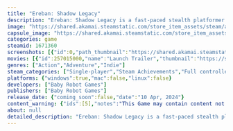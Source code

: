 ```yaml
---
title: "Ereban: Shadow Legacy"
description: "Ereban: Shadow Legacy is a fast-paced stealth platformer game where you become Ayana, the last descendant of a forgotten race. Harness mystical shadow powers, high-tech gadgets and avoid or kill to uncover the truth about your past and the key to saving a dying, morally grey universe."
image: "https://shared.akamai.steamstatic.com/store_item_assets/steam/apps/1671360/header.jpg?t=1728383720"
capsule_image: "https://shared.akamai.steamstatic.com/store_item_assets/steam/apps/1671360/capsule_231x87.jpg?t=1728383720"
categories: game
steamid: 1671360
screenshots: [{"id":0,"path_thumbnail":"https://shared.akamai.steamstatic.com/store_item_assets/steam/apps/1671360/ss_a5880be3879b0df8a23de4f4f97b9fa60cdebba2.600x338.jpg?t=1728383720","path_full":"https://shared.akamai.steamstatic.com/store_item_assets/steam/apps/1671360/ss_a5880be3879b0df8a23de4f4f97b9fa60cdebba2.1920x1080.jpg?t=1728383720"},{"id":1,"path_thumbnail":"https://shared.akamai.steamstatic.com/store_item_assets/steam/apps/1671360/ss_5078829cffdf48ffc10d7d435b1de33fa134afb1.600x338.jpg?t=1728383720","path_full":"https://shared.akamai.steamstatic.com/store_item_assets/steam/apps/1671360/ss_5078829cffdf48ffc10d7d435b1de33fa134afb1.1920x1080.jpg?t=1728383720"},{"id":2,"path_thumbnail":"https://shared.akamai.steamstatic.com/store_item_assets/steam/apps/1671360/ss_8f0eb27e11618e7e2ffe72c9f094dc72c65ec065.600x338.jpg?t=1728383720","path_full":"https://shared.akamai.steamstatic.com/store_item_assets/steam/apps/1671360/ss_8f0eb27e11618e7e2ffe72c9f094dc72c65ec065.1920x1080.jpg?t=1728383720"},{"id":3,"path_thumbnail":"https://shared.akamai.steamstatic.com/store_item_assets/steam/apps/1671360/ss_f67feac0291523ea3b6c458c979d0f6b15475299.600x338.jpg?t=1728383720","path_full":"https://shared.akamai.steamstatic.com/store_item_assets/steam/apps/1671360/ss_f67feac0291523ea3b6c458c979d0f6b15475299.1920x1080.jpg?t=1728383720"},{"id":4,"path_thumbnail":"https://shared.akamai.steamstatic.com/store_item_assets/steam/apps/1671360/ss_6366efd27a5b9d9401846d061f8fcec14ab1b5e6.600x338.jpg?t=1728383720","path_full":"https://shared.akamai.steamstatic.com/store_item_assets/steam/apps/1671360/ss_6366efd27a5b9d9401846d061f8fcec14ab1b5e6.1920x1080.jpg?t=1728383720"},{"id":5,"path_thumbnail":"https://shared.akamai.steamstatic.com/store_item_assets/steam/apps/1671360/ss_dbd130e5c9dbb3e85a22ef4b556c4d6275d7beb6.600x338.jpg?t=1728383720","path_full":"https://shared.akamai.steamstatic.com/store_item_assets/steam/apps/1671360/ss_dbd130e5c9dbb3e85a22ef4b556c4d6275d7beb6.1920x1080.jpg?t=1728383720"},{"id":6,"path_thumbnail":"https://shared.akamai.steamstatic.com/store_item_assets/steam/apps/1671360/ss_b6ce8d5499914e1ffc2e0dcaed3652625f9f2388.600x338.jpg?t=1728383720","path_full":"https://shared.akamai.steamstatic.com/store_item_assets/steam/apps/1671360/ss_b6ce8d5499914e1ffc2e0dcaed3652625f9f2388.1920x1080.jpg?t=1728383720"},{"id":7,"path_thumbnail":"https://shared.akamai.steamstatic.com/store_item_assets/steam/apps/1671360/ss_8fce33ab29105615bc6ce1bf42385338d20d9a43.600x338.jpg?t=1728383720","path_full":"https://shared.akamai.steamstatic.com/store_item_assets/steam/apps/1671360/ss_8fce33ab29105615bc6ce1bf42385338d20d9a43.1920x1080.jpg?t=1728383720"},{"id":8,"path_thumbnail":"https://shared.akamai.steamstatic.com/store_item_assets/steam/apps/1671360/ss_b171b1bdab4a7a43b0d9dce10e4f4168360c5c9e.600x338.jpg?t=1728383720","path_full":"https://shared.akamai.steamstatic.com/store_item_assets/steam/apps/1671360/ss_b171b1bdab4a7a43b0d9dce10e4f4168360c5c9e.1920x1080.jpg?t=1728383720"},{"id":9,"path_thumbnail":"https://shared.akamai.steamstatic.com/store_item_assets/steam/apps/1671360/ss_9df3dfe1a99331317e2f3e36bf60c839670d9ee5.600x338.jpg?t=1728383720","path_full":"https://shared.akamai.steamstatic.com/store_item_assets/steam/apps/1671360/ss_9df3dfe1a99331317e2f3e36bf60c839670d9ee5.1920x1080.jpg?t=1728383720"},{"id":10,"path_thumbnail":"https://shared.akamai.steamstatic.com/store_item_assets/steam/apps/1671360/ss_2d163e60458c8d6502ce7aa3b89a3f759977e431.600x338.jpg?t=1728383720","path_full":"https://shared.akamai.steamstatic.com/store_item_assets/steam/apps/1671360/ss_2d163e60458c8d6502ce7aa3b89a3f759977e431.1920x1080.jpg?t=1728383720"}]
movies: [{"id":257015000,"name":"Launch Trailer","thumbnail":"https://shared.akamai.steamstatic.com/store_item_assets/steam/apps/257015000/movie.293x165.jpg?t=1712756763","webm":{"480":"http://video.akamai.steamstatic.com/store_trailers/257015000/movie480_vp9.webm?t=1712756763","max":"http://video.akamai.steamstatic.com/store_trailers/257015000/movie_max_vp9.webm?t=1712756763"},"mp4":{"480":"http://video.akamai.steamstatic.com/store_trailers/257015000/movie480.mp4?t=1712756763","max":"http://video.akamai.steamstatic.com/store_trailers/257015000/movie_max.mp4?t=1712756763"},"highlight":true},{"id":256999085,"name":"Release Date Trailer","thumbnail":"https://shared.akamai.steamstatic.com/store_item_assets/steam/apps/256999085/movie.293x165.jpg?t=1710355694","webm":{"480":"http://video.akamai.steamstatic.com/store_trailers/256999085/movie480_vp9.webm?t=1710355694","max":"http://video.akamai.steamstatic.com/store_trailers/256999085/movie_max_vp9.webm?t=1710355694"},"mp4":{"480":"http://video.akamai.steamstatic.com/store_trailers/256999085/movie480.mp4?t=1710355694","max":"http://video.akamai.steamstatic.com/store_trailers/256999085/movie_max.mp4?t=1710355694"},"highlight":true},{"id":256891053,"name":"Announcement Trailer","thumbnail":"https://shared.akamai.steamstatic.com/store_item_assets/steam/apps/256891053/movie.293x165.jpg?t=1706805692","webm":{"480":"http://video.akamai.steamstatic.com/store_trailers/256891053/movie480_vp9.webm?t=1706805692","max":"http://video.akamai.steamstatic.com/store_trailers/256891053/movie_max_vp9.webm?t=1706805692"},"mp4":{"480":"http://video.akamai.steamstatic.com/store_trailers/256891053/movie480.mp4?t=1706805692","max":"http://video.akamai.steamstatic.com/store_trailers/256891053/movie_max.mp4?t=1706805692"},"highlight":true}]
genres: ["Action","Adventure","Indie"]
steam_categories: ["Single-player","Steam Achievements","Full controller support","Steam Trading Cards","Steam Cloud","Family Sharing"]
platforms: {"windows":true,"mac":false,"linux":false}
developers: ["Baby Robot Games"]
publishers: ["Baby Robot Games"]
release_date: {"coming_soon":false,"date":"10 Apr, 2024"}
content_warning: {"ids":[5],"notes":"This Game may contain content not appropriate for all ages: occasional use of violence"}
about: null
detailed_description: "Ereban: Shadow Legacy is a fast-paced stealth platformer game where you become Ayana, the last descendant of a forgotten race. Harness mystical shadow powers, high-tech gadgets and avoid or kill to uncover the truth about your past and the key to saving a dying, morally grey universe. What will your legacy be?<br><br><img class=\"bb_img\" src=\"https://shared.akamai.steamstatic.com/store_item_assets/steam/apps/1671360/extras/st_1_oneShadows.png?t=1728383720\" /><br><img class=\"bb_img\" src=\"https://shared.akamai.steamstatic.com/store_item_assets/steam/apps/1671360/extras/1SM.gif?t=1728383720\" /><br><br>Experience an unprecedented combination of stealth and shadows with the <strong>Shadow Merge</strong> ability. Dive into shadows and move freely through them to climb walls, reach inaccessible places, attack from cover or advance unseen.<br><br>Absorb echoes to learn more lethal and non-lethal shadow powers, craft high-tech gadgets, and combine all this with your agility to infiltrate Helios lines and investigate what they are hiding.<br><br><img class=\"bb_img\" src=\"https://shared.akamai.steamstatic.com/store_item_assets/steam/apps/1671360/extras/st_3_yourWay.png?t=1728383720\" /><br><img class=\"bb_img\" src=\"https://shared.akamai.steamstatic.com/store_item_assets/steam/apps/1671360/extras/2WAY.gif?t=1728383720\" /><br><br>Avoid or kill. Spare or consume. The decision is yours: how far are you willing to go to uncover the truth?<br><br>Approach each level with your own style of play. Use your powers to move like a ghost or strike as a deadly shadow in this sci-fi universe where actions go beyond good and evil.<br><br><img class=\"bb_img\" src=\"https://shared.akamai.steamstatic.com/store_item_assets/steam/apps/1671360/extras/st_5_explore.png?t=1728383720\" /><br><img class=\"bb_img\" src=\"https://shared.akamai.steamstatic.com/store_item_assets/steam/apps/1671360/extras/3WORLD.gif?t=1728383720\" /><br><br>Discover the ruins of lifeless cities, infiltrate sci-fi facilities carved into ancient temples and forge alliances to unravel the mystery of who you are and what happened to your people.<br><br><img class=\"bb_img\" src=\"https://shared.akamai.steamstatic.com/store_item_assets/steam/apps/1671360/extras/separator_light.png?t=1728383720\" />"
---
```


